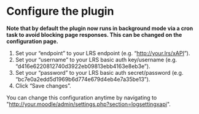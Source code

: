 # Configure the plugin

**Note that by default the plugin now runs in background mode via a cron task to avoid blocking page responses. This can be changed on the configuration page.**

1. Set your “endpoint” to your LRS endpoint (e.g. “<http://your.lrs/xAPI>”).
1. Set your “username” to your LRS basic auth key/username (e.g. “d416e6220812740d3922eb09813ebb4163e8eb3e”).
1. Set your “password” to your LRS basic auth secret/password (e.g. “bc7e0a2edd5d1969b6d774e679d4eb4e7a35be13”).
1. Click “Save changes”.

You can change this configuration anytime by navigating to "http://your.moodle/admin/settings.php?section=logsettingxapi".

